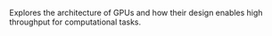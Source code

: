 Explores the architecture of GPUs and how their design enables high throughput for computational tasks.
